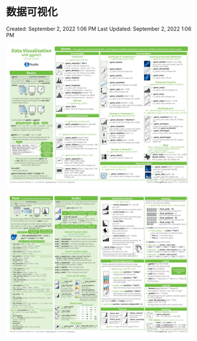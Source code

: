 # 数据可视化

Created: September 2, 2022 1:06 PM
Last Updated: September 2, 2022 1:06 PM

![Untitled](./photo/20.png)

![Untitled](./photo/3.png)